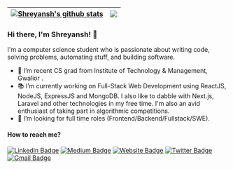 | <a href="https://github.com/shreyanshxyz/github-readme-stats"><img align="top-right" src="https://github-readme-stats.vercel.app/api?username=shreyanshxyz&show_icons=true&rank_icon=percentile&hide_border=true" alt="Shreyansh's github stats" /></a> | <a href="https://github.com/shreyanshxyz/github-readme-stats"><img align="top-right" src="https://github-readme-stats.vercel.app/api/top-langs/?username=shreyanshxyz&layout=compact&theme=buefy&hide_border=true" /></a> |
| ------------- | ------------- |

### Hi there, I'm Shreyansh! :lemon:
 
I'm a computer science student who is passionate about writing code, solving problems, automating stuff, and building software.

- 🔭 I’m recent CS grad from Institute of Technology & Management, Gwalior  .
- 📚 I’m currently working on Full-Stack Web Development using ReactJS, NodeJS, ExpressJS and MongoDB. I also like to dabble with Next.js, Laravel and other technologies in my free time. I'm also an avid enthusiast of taking part in algorithmic competitions.
- 👯 I’m looking for full time roles (Frontend/Backend/Fullstack/SWE).

#### How to reach me?
[![Linkedin Badge](https://img.shields.io/badge/-shreyanshxyz-blue?style=flat&logo=Linkedin&logoColor=white&link=https://www.linkedin.com/in/shreyanshxyz/)](https://www.linkedin.com/in/shreyanshxyz/)
[![Medium Badge](https://img.shields.io/badge/-@shreyanshxyz-000000?style=flat&labelColor=000000&logo=Medium&link=https://medium.com/@shreyanshxyz)](https://medium.com/@shreyanshxyz)
[![Website Badge](https://img.shields.io/badge/-shreyanshxyz.github.io-47CCCC?style=flat&logo=Google-Chrome&logoColor=white&link=https://shreyanshxyz.github.io)](https://shreyanshxyz.github.io)
[![Twitter Badge](https://img.shields.io/badge/-@shreyanshxyz-1ca0f1?style=flat&labelColor=1ca0f1&logo=twitter&logoColor=white&link=https://twitter.com/shreyanshxyz)](https://twitter.com/shreyanshxyz)
[![Gmail Badge](https://img.shields.io/badge/-shreyanshbhadoria-c14438?style=flat&logo=Gmail&logoColor=white&link=mailto:shreyanshbhadoria@gmail.com)](mailto:shreyanshbhadoria@gmail.com)


